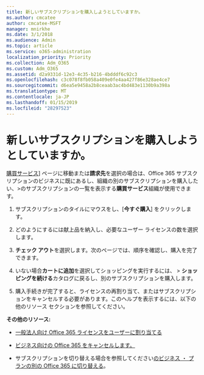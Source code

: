 ```yaml
---
title: 新しいサブスクリプションを購入しようとしていますか。
ms.author: cmcatee
author: cmcatee-MSFT
manager: mnirkhe
ms.date: 3/1/2018
ms.audience: Admin
ms.topic: article
ms.service: o365-administration
localization_priority: Priority
ms.collection: Adm_O365
ms.custom: Adm_O365
ms.assetid: d2a9331d-12e3-4c35-b216-4bdddf6c92c3
ms.openlocfilehash: c3c078f8fb058a409e0fe4aa427f86e328ae4ce7
ms.sourcegitcommit: d6ea5e9458a2b8ceaab3ac4bd483e1130b9a398a
ms.translationtype: MT
ms.contentlocale: ja-JP
ms.lasthandoff: 01/15/2019
ms.locfileid: "28297523"
---
```

# <a name="looking-to-buy-a-new-subscription"></a>新しいサブスクリプションを購入しようとしていますか。

[購買サービス](https://go.microsoft.com/fwlink/p/?linkid=868433)] ページに移動または**請求先**を選択の場合は、Office 365 サブスクリプションのビジネスに既にあるし、組織の別のサブスクリプションを購入したい、\>のサブスクリプションの一覧を表示する**購買サービス**組織が使用できます。 
  
1. サブスクリプションのタイルにマウスをし、[**今すぐ購入**] をクリックします。
    
2. どのようにするには献上品を納入し、必要なユーザー ライセンスの数を選択します。
    
3. **チェック アウト**を選択します。次のページでは、順序を確認し、購入を完了できます。
    
4. いない場合**カートに追加**を選択してショッピングを実行するには、 \> **ショッピングを続ける**カタログに戻るし、別のサブスクリプションを購入します。 
    
5. 購入手続きが完了すると、ライセンスの再割り当て、またはサブスクリプションをキャンセルする必要があります。このヘルプを表示するには、以下の他のリソース セクションを参照してください。
    
 **その他のリソース:**
  
- [一般法人向け Office 365 ライセンスをユーザーに割り当てる](https://support.office.com/article/997596b5-4173-4627-b915-36abac6786dc)
    
- [ビジネス向けの Office 365 をキャンセルします。](https://support.office.com/article/b1bc0bef-4608-4601-813a-cdd9f746709a)
    
- サブスクリプションを切り替える場合を参照してください[のビジネス ・ プランの別の Office 365 に切り替える](https://support.office.com/article/73318661-8f33-478b-bcc7-fb8d69dbb22a)。
    

